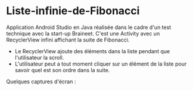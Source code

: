 # Liste-infinie-de-Fibonacci

Application Android Studio en Java réalisée dans le cadre d'un test technique avec la start-up Braineet.
C'est une Activity avec un RecyclerView infini affichant la suite de Fibonacci. 
  * Le RecyclerView ajoute des éléments dans la liste pendant que l'utilisateur la scroll.
  * L'utilisateur peut a tout moment cliquer sur un élément de la liste pour savoir quel est son ordre dans la suite.
  
Quelques captures d'écran :
